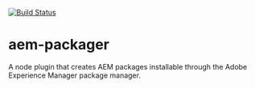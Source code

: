 [![Build Status](https://travis-ci.org/amclin/aem-packager.svg?branch=master)](https://travis-ci.org/amclin/aem-packager)
# aem-packager
A node plugin that creates AEM packages installable through the Adobe Experience Manager package manager.
